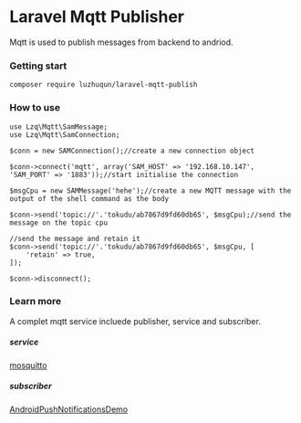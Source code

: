 # Laravel Mqtt Publisher
Mqtt is used to publish messages from backend to andriod.

### Getting start
`
    composer require luzhuqun/laravel-mqtt-publish
`
### How to use

    use Lzq\Mqtt\SamMessage;
    use Lzq\Mqtt\SamConnection;
    
    $conn = new SAMConnection();//create a new connection object

    $conn->connect('mqtt', array('SAM_HOST' => '192.168.10.147', 'SAM_PORT' => '1883'));//start initialise the connection

    $msgCpu = new SAMMessage('hehe');//create a new MQTT message with the output of the shell command as the body

    $conn->send('topic://'.'tokudu/ab7867d9fd60db65', $msgCpu);//send the message on the topic cpu

    //send the message and retain it
    $conn->send('topic://'.'tokudu/ab7867d9fd60db65', $msgCpu, [
        'retain' => true,
    ]);

    $conn->disconnect();

### Learn more
A complet mqtt service incluede publisher, service and subscriber.
##### service 
[mosquitto](https://github.com/eclipse/mosquitto)
##### subscriber
[AndroidPushNotificationsDemo](https://github.com/tokudu/AndroidPushNotificationsDemo)
